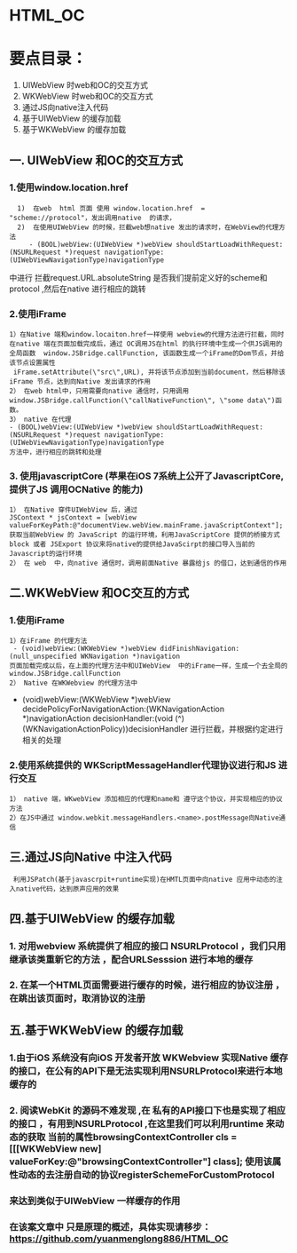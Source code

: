 # HTML_OC
# 要点目录：
   1. UIWebView 时web和OC的交互方式
   2. WKWebView 时web和OC的交互方式
   3. 通过JS向native注入代码
   4. 基于UIWebView 的缓存加载
   5. 基于WKWebView 的缓存加载

## 一. UIWebView 和OC的交互方式

###  1.使用window.location.href 

      1)  在web  html 页面 使用 window.location.href  = "scheme://protocol"，发出调用native  的请求，
      2)  在使用UIWebView 的时候，拦截web想native 发出的请求时，在WebView的代理方法
         - (BOOL)webView:(UIWebView *)webView shouldStartLoadWithRequest:(NSURLRequest *)request navigationType:(UIWebViewNavigationType)navigationType
   中进行 拦截request.URL.absoluteString 是否我们提前定义好的scheme和protocol  ,然后在native 进行相应的跳转
###  2.使用iFrame
    1）在Native 端和window.locaiton.href一样使用 webview的代理方法进行拦截，同时在native 端在页面加载完成后，通过 OC调用JS在html 的执行环境中生成一个供JS调用的全局函数  window.JSBridge.callFunction, 该函数生成一个iFrame的Dom节点，并给该节点设置属性
     iFrame.setAttribute(\"src\",URL), 并将该节点添加到当前document，然后移除该iFrame 节点，达到向Native 发出请求的作用
    2） 在web html中，只用需要向native 通信时，只用调用window.JSBridge.callFunction(\"callNativeFunction\", \"some data\")函数。
    3） native 在代理
    - (BOOL)webView:(UIWebView *)webView shouldStartLoadWithRequest:(NSURLRequest *)request navigationType: (UIWebViewNavigationType)navigationType
    方法中，进行相应的跳转和处理

###   3. 使用javascriptCore (苹果在iOS 7系统上公开了JavascriptCore,提供了JS 调用OCNative 的能力)
    1） 在Native 穿件UIWebView 后，通过 
    JSContext * jsContext = [webView valueForKeyPath:@"documentView.webView.mainFrame.javaScriptContext"];
    获取当前WebView 的 JavaScript 的运行环境，利用JavaScriptCore 提供的桥接方式 block 或者 JSExport 协议来将native的提供给JavaScirpt的接口导入当前的Javascript的运行环境
    2） 在 web  中，向native 通信时，调用前面Native 暴露给js 的借口，达到通信的作用
##  二.WKWebView 和OC交互的方式

### 1.使用iFrame  
    1）在iFrame 的代理方法
     - (void)webView:(WKWebView *)webView didFinishNavigation:(null_unspecified WKNavigation *)navigation
    页面加载完成以后，在上面的代理方法中和UIWebView  中的iFrame一样，生成一个去全局的  window.JSBridge.callFunction
    2） Native 在WKWebview 的代理方法中
  - (void)webView:(WKWebView *)webView decidePolicyForNavigationAction:(WKNavigationAction *)navigationAction decisionHandler:(void (^)(WKNavigationActionPolicy))decisionHandler
   进行拦截，并根据约定进行相关的处理

### 2.使用系统提供的 WKScriptMessageHandler代理协议进行和JS 进行交互

    1） native 端，WKwebView 添加相应的代理和name和 遵守这个协议，并实现相应的协议方法
    2）在JS中通过 window.webkit.messageHandlers.<name>.postMessage向Native通信

## 三.通过JS向Native 中注入代码

     利用JSPatch(基于javascrpit+runtime实现)在HMTL页面中向native 应用中动态的注入native代码，达到原声应用的效果 

## 四.基于UIWebView 的缓存加载    

### 1. 对用webview 系统提供了相应的接口 NSURLProtocol ，我们只用继承该类重新它的方法 ，配合URLSesssion 进行本地的缓存 

### 2. 在某一个HTML页面需要进行缓存的时候，进行相应的协议注册  ，在跳出该页面时，取消协议的注册

## 五.基于WKWebView 的缓存加载

###  1.由于iOS 系统没有向iOS 开发者开放 WKWebview  实现Native 缓存的接口，在公有的API下是无法实现利用NSURLProtocol来进行本地缓存的

###  2. 阅读WebKit 的源码不难发现 ,在 私有的API接口下也是实现了相应的接口 ，有用到NSURLProtocol ,在这里我们可以利用runtime 来动态的获取 当前的属性browsingContextController  cls = [[[WKWebView new] valueForKey:@"browsingContextController"] class]; 使用该属性动态的去注册自动的协议registerSchemeForCustomProtocol
### 来达到类似于UIWebView 一样缓存的作用

### 在该案文章中 只是原理的概述，具体实现请移步：https://github.com/yuanmenglong886/HTML_OC
